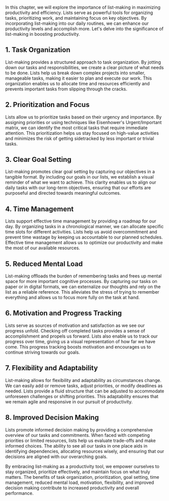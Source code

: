 
In this chapter, we will explore the importance of list-making in maximizing productivity and efficiency. Lists serve as powerful tools for organizing tasks, prioritizing work, and maintaining focus on key objectives. By incorporating list-making into our daily routines, we can enhance our productivity levels and accomplish more. Let's delve into the significance of list-making in boosting productivity.

**1. Task Organization**
------------------------

List-making provides a structured approach to task organization. By jotting down our tasks and responsibilities, we create a clear picture of what needs to be done. Lists help us break down complex projects into smaller, manageable tasks, making it easier to plan and execute our work. This organization enables us to allocate time and resources efficiently and prevents important tasks from slipping through the cracks.

**2. Prioritization and Focus**
-------------------------------

Lists allow us to prioritize tasks based on their urgency and importance. By assigning priorities or using techniques like Eisenhower's Urgent/Important matrix, we can identify the most critical tasks that require immediate attention. This prioritization helps us stay focused on high-value activities and minimizes the risk of getting sidetracked by less important or trivial tasks.

**3. Clear Goal Setting**
-------------------------

List-making promotes clear goal setting by capturing our objectives in a tangible format. By including our goals in our lists, we establish a visual reminder of what we want to achieve. This clarity enables us to align our daily tasks with our long-term objectives, ensuring that our efforts are purposeful and directed towards meaningful outcomes.

**4. Time Management**
----------------------

Lists support effective time management by providing a roadmap for our day. By organizing tasks in a chronological manner, we can allocate specific time slots for different activities. Lists help us avoid overcommitment and prevent time wastage by keeping us accountable to our planned schedules. Effective time management allows us to optimize our productivity and make the most of our available resources.

**5. Reduced Mental Load**
--------------------------

List-making offloads the burden of remembering tasks and frees up mental space for more important cognitive processes. By capturing our tasks on paper or in digital formats, we can externalize our thoughts and rely on the list as a reliable reference. This alleviates the stress of trying to remember everything and allows us to focus more fully on the task at hand.

**6. Motivation and Progress Tracking**
---------------------------------------

Lists serve as sources of motivation and satisfaction as we see our progress unfold. Checking off completed tasks provides a sense of accomplishment and propels us forward. Lists also enable us to track our progress over time, giving us a visual representation of how far we have come. This progress tracking boosts motivation and encourages us to continue striving towards our goals.

**7. Flexibility and Adaptability**
-----------------------------------

List-making allows for flexibility and adaptability as circumstances change. We can easily add or remove tasks, adjust priorities, or modify deadlines as needed. Lists provide a fluid structure that can be adjusted to accommodate unforeseen challenges or shifting priorities. This adaptability ensures that we remain agile and responsive in our pursuit of productivity.

**8. Improved Decision Making**
-------------------------------

Lists promote informed decision making by providing a comprehensive overview of our tasks and commitments. When faced with competing priorities or limited resources, lists help us evaluate trade-offs and make informed choices. The ability to see all our tasks in one place aids in identifying dependencies, allocating resources wisely, and ensuring that our decisions are aligned with our overarching goals.

By embracing list-making as a productivity tool, we empower ourselves to stay organized, prioritize effectively, and maintain focus on what truly matters. The benefits of task organization, prioritization, goal setting, time management, reduced mental load, motivation, flexibility, and improved decision making contribute to increased productivity and overall performance.
